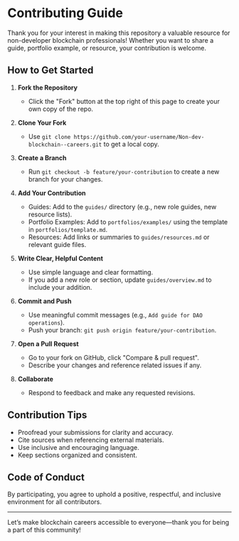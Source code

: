 # Contributing Guide

Thank you for your interest in making this repository a valuable resource for non-developer blockchain professionals! Whether you want to share a guide, portfolio example, or resource, your contribution is welcome.

## How to Get Started

1. **Fork the Repository**
   - Click the "Fork" button at the top right of this page to create your own copy of the repo.

2. **Clone Your Fork**
   - Use `git clone https://github.com/your-username/Non-dev-blockchain--careers.git` to get a local copy.

3. **Create a Branch**
   - Run `git checkout -b feature/your-contribution` to create a new branch for your changes.

4. **Add Your Contribution**
   - Guides: Add to the `guides/` directory (e.g., new role guides, new resource lists).
   - Portfolio Examples: Add to `portfolios/examples/` using the template in `portfolios/template.md`.
   - Resources: Add links or summaries to `guides/resources.md` or relevant guide files.

5. **Write Clear, Helpful Content**
   - Use simple language and clear formatting.
   - If you add a new role or section, update `guides/overview.md` to include your addition.

6. **Commit and Push**
   - Use meaningful commit messages (e.g., `Add guide for DAO operations`).
   - Push your branch: `git push origin feature/your-contribution`.

7. **Open a Pull Request**
   - Go to your fork on GitHub, click "Compare & pull request".
   - Describe your changes and reference related issues if any.

8. **Collaborate**
   - Respond to feedback and make any requested revisions.

## Contribution Tips

- Proofread your submissions for clarity and accuracy.
- Cite sources when referencing external materials.
- Use inclusive and encouraging language.
- Keep sections organized and consistent.

## Code of Conduct

By participating, you agree to uphold a positive, respectful, and inclusive environment for all contributors.

---

Let’s make blockchain careers accessible to everyone—thank you for being a part of this community!